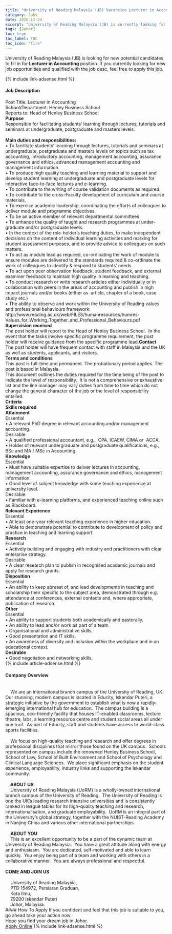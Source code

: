 ```yaml
---
title: "University of Reading Malaysia (JB) Vacancies Lecturer in Accounting" 
category: Jobs 
date: 2020-12-24 
excerpt: "University of Reading Malaysia (JB) is currently looking for suitable person to fill in the Lecturer in Accounting which positioned at Johor" 
tags: [Johor] 
toc: true 
toc_label: TOC 
toc_icon: "fire" 
--- 
```


<p>University of Reading Malaysia (JB) is looking for new potential candidates to fill in for <b>Lecturer in Accounting</b> position. If you currently looking for new job opportunities and qualified with the job desc, feel free to apply this job.
</p>{% include link-adsense.html %} 
<div><div><div><h4>Job Description</h4></div></div><div><div><span><div><div>Post Title: Lecturer in Accounting<br>School/Department: Henley Business School<br>Reports to: Head of Henley Business School</div><div><strong>Purpose</strong><br>Responsible for facilitating students&#8217; learning through lectures, tutorials and seminars at undergraduate, postgraduate and masters levels.&#160;</div><div><br><strong>Main duties and responsibilities:</strong><br>&#8226; To facilitate students&#8217; learning through lectures, tutorials and seminars at undergraduate, postgraduate and masters levels on topics such as tax accounting, introductory accounting, management accounting, assurance governance and ethics, advanced management accounting and management information.<br>&#8226; To produce high quality teaching and learning material to support and develop student learning at undergraduate and postgraduate levels for interactive face-to-face lectures and e-learning.<br>&#8226; To contribute to the writing of course validation documents as required.<br>&#8226; To contribute to the cross-Faculty development of curriculum and course materials.<br>&#8226; To exercise academic leadership, coordinating the efforts of colleagues to deliver module and programme objectives.<br>&#8226; To be an active member of relevant departmental committees.<br>&#8226; To enhance the quality of taught and research programmes at under-graduate and/or postgraduate levels.<br>&#8226; In the context of the role-holder&#8217;s teaching duties, to make independent decisions on the content of individual learning activities and marking for student assessment purposes, and to provide advice to colleagues on such matters.<br>&#8226; To act as module lead as required, co-ordinating the work of module to ensure modules are delivered to the standards required &amp; co-ordinate the work of colleagues to identify &amp; respond to students&#8217; needs.<br>&#8226; To act upon peer observation feedback, student feedback, and external examiner feedback to maintain high quality in learning and teaching.<br>&#8226; To conduct research or write research articles either individually or in collaboration with peers in the areas of accounting and publish in high impact journals and/or books (either as&#160; article, chapter of a book, case study etc.)<br>&#8226; The ability to observe and work within the University of Reading values and professional behaviours framework:<br>http://www.reading.ac.uk/web/FILES/humanresources/humres-Values_for_Working_Together_and_Professional_Behaviours.pdf</div><div><strong>Supervision received</strong><br>The post holder will report to the Head of Henley Business School.&#160; In the event that the tasks involve specific programme requirement, the post holder will receive guidance from the specific programme lead.<strong>Contact</strong><br>The post holder will have frequent contact with staff in Malaysia and the UK as well as students, applicants, and visitors.<div><strong>Terms and conditions</strong><br>This post is full-time and permanent. The probationary period applies. The post is based in Malaysia.</div><div>This document outlines the duties required for the time being of the post to indicate the level of responsibility.&#160; It is not a comprehensive or exhaustive list and the line manager may vary duties from time to time which do not change the general character of the job or the level of responsibility entailed.</div><div><strong>Criteria</strong></div><div><strong>Skills required</strong></div></div><div><strong>Attainment</strong></div><div>Essential</div><div>&#8226; A relevant PhD degree in relevant accounting and/or management accounting.</div><div>Desirable</div><div>&#8226; A qualified professional accountant, e.g.,&#160; CPA, ICAEW, CIMA or&#160; ACCA.<br>&#8226; Holder of relevant undergraduate and postgraduate qualifications, e.g., BSc and MA / MSc in Accounting.</div><div><strong>Knowledge</strong></div><div>Essential<br>&#8226; Must have suitable expertise to deliver lectures in accounting, management accounting, assurance governance and ethics, management information.<br>&#8226; Good level of subject knowledge with some teaching experience at university level.</div><div>Desirable</div><div>&#8226; Familiar with e-learning platforms, and experienced teaching online such as Blackboard.</div><div><strong>Relevant Experience</strong></div><div>Essential</div><div>&#8226; At least one-year relevant teaching experience in higher education.</div><div>&#8226; Able to demonstrate potential to contribute to development of policy and practice in teaching and learning support.</div><div><strong>Research&#160;</strong></div><div>Essential</div><div>&#8226; Actively building and engaging with industry and practitioners with clear enterprise strategy.</div><div>Desirable</div><div>&#8226; A clear research plan to publish in recognised academic journals and apply for research grants.</div><div><strong>Disposition</strong></div><div>Essential</div><div>&#8226; An ability to keep abreast of, and lead developments in teaching and scholarship their specific to the subject area, demonstrated through e.g. attendance at conferences, external contacts and, where appropriate, publication of research.</div><div><strong>Other</strong></div><div>Essential</div><div>&#8226; An ability to support students both academically and pastorally.<br>&#8226; An ability to lead and/or work as part of a team.<br>&#8226; Organisational and administrative skills.<br>&#8226; Good presentation and IT skills.<br>&#8226; An awareness of diversity and inclusion within the workplace and in an educational context.</div><div><b>Desirable</b></div><div>&#8226; Good negotiation and networking skills.</div></div></span></div></div></div> 
{% include article-adsense.html %} 
<div><div><div><h4>Company Overview</h4></div></div><div><div><span><div><div>
	&#160; &#160;<br>
	&#160;&#160;&#160; We are an international branch campus of the University of Reading, UK.&#160; Our stunning, modern campus is located in Educity, Iskandar Puteri, a strategic initiative by the government to establish what is now a rapidly-emerging international hub for education.&#160; The campus building is a spacious, eco-friendly facility that houses IT-enabled classrooms, lecture theatre, labs, a learning resource centre and student social areas all under one roof.&#160; As part of Educity, staff and students have access to world-class sports facilities.<br>
	&#160;&#160;&#160;<br>
	&#160;&#160;&#160; We focus on high-quality teaching and research and offer degrees in professional disciplines that mirror those found on the UK campus.&#160; Schools represented on campus include the renowned Henley Business School, School of Law, School of Built Environment and School of Psychology and Clinical Language Sciences.&#160; We place significant emphasis on the student experience, employability, industry links and supporting the Iskandar community.<br>
	&#160;&#160;&#160;<br>
	&#160;&#160;&#160;<strong> ABOUT US</strong><br>
	&#160;&#160;&#160; University of Reading Malaysia (UoRM) is a wholly-owned international branch campus of the University of Reading.&#160; The University of Reading is one the UK&#8217;s leading research intensive universities and is consistently ranked in league tables for its high-quality teaching and research, internationalisation, and graduate employability.&#160; UoRM is an integral part of the University&#8217;s global strategy, together with the NUIST-Reading Academy in Nanjing China and various other international partnerships.<br>
	&#160;&#160;&#160;<br>
	&#160;&#160;&#160; <strong>ABOUT YOU</strong><br>
	&#160;&#160;&#160; This is an excellent opportunity to be a part of the dynamic team at University of Reading Malaysia.&#160; You have a great attitude along with energy and enthusiasm.&#160; You are dedicated, self-motivated and able to learn quickly.&#160; You enjoy being part of a team and working with others in a collaborative manner.&#160; You are always professional and respectful.<br><br><strong> COME AND JOIN US</strong><br>
	&#160;&#160;&#160;&#160;<br>
	&#160;&#160;&#160; University of Reading Malaysia,<br>
	&#160;&#160;&#160; PTD 154972, Persiaran Graduan,<br>
	&#160;&#160;&#160; Kota Ilmu,<br>
	&#160;&#160;&#160; 79200 Iskandar Puteri<br>
	&#160;&#160;&#160; Johor, Malaysia.</div></div></span></div></div></div> 
#### How To Apply 
If you confident and feel that this job is suitable to you, go ahead take your action now. <br/> 
Hope you find your dream job in Johor. <br/> 
<a href="https://www.jobstreet.com.my/en/job/lecturer-in-accounting-4440083?jobId=jobstreet-my-job-4440083&sectionRank=11&token=0~382e1886-09e9-4808-bfaf-efe98b7a7964&fr=SRP%20View%20In%20New%20Ta" class="btn btn--info" target="_blank" rel="nofollow noopenner">Apply Online</a> 
{% include link-adsense.html %} 